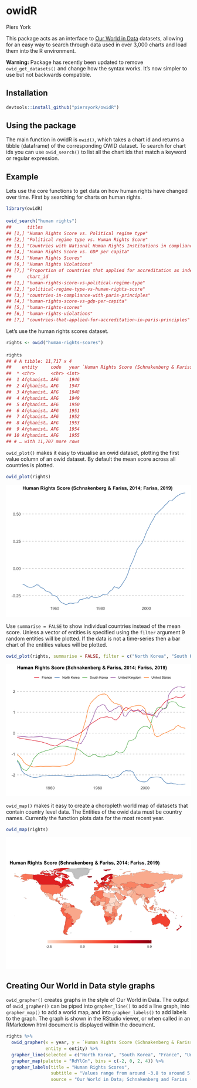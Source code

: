 owidR
================
Piers York

This package acts as an interface to [Our World in
Data](https://ourworldindata.org/) datasets, allowing for an easy way to
search through data used in over 3,000 charts and load them into the R
environment.

**Warning:** Package has recently been updated to remove
`owid_get_datasets()` and change how the syntax works. It’s now simpler
to use but not backwards compatible.

## Installation

``` r
devtools::install_github("piersyork/owidR")
```

## Using the package

The main function in owidR is `owid()`, which takes a chart id and
returns a tibble (dataframe) of the corresponding OWID dataset. To
search for chart ids you can use `owid_search()` to list all the chart
ids that match a keyword or regular expression.

## Example

Lets use the core functions to get data on how human rights have changed
over time. First by searching for charts on human rights.

``` r
library(owidR)

owid_search("human rights")
##      titles                                                                                                                                        
## [1,] "Human Rights Score vs. Political regime type"                                                                                                
## [2,] "Political regime type vs. Human Rights Score"                                                                                                
## [3,] "Countries with National Human Rights Institutions in compliance with the Paris Principles"                                                   
## [4,] "Human Rights Score vs. GDP per capita"                                                                                                       
## [5,] "Human Rights Scores"                                                                                                                         
## [6,] "Human Rights Violations"                                                                                                                     
## [7,] "Proportion of countries that applied for accreditation as independent National Human Rights Institutions in compliance with Paris Principles"
##      chart_id                                                      
## [1,] "human-rights-score-vs-political-regime-type"                 
## [2,] "political-regime-type-vs-human-rights-score"                 
## [3,] "countries-in-compliance-with-paris-principles"               
## [4,] "human-rights-score-vs-gdp-per-capita"                        
## [5,] "human-rights-scores"                                         
## [6,] "human-rights-violations"                                     
## [7,] "countries-that-applied-for-accreditation-in-paris-principles"
```

Let’s use the human rights scores dataset.

``` r
rights <- owid("human-rights-scores")

rights
## # A tibble: 11,717 x 4
##    entity     code   year `Human Rights Score (Schnakenberg & Fariss, 2014; Far…
##  * <chr>      <chr> <int>                                                  <dbl>
##  1 Afghanist… AFG    1946                                                  0.690
##  2 Afghanist… AFG    1947                                                  0.740
##  3 Afghanist… AFG    1948                                                  0.787
##  4 Afghanist… AFG    1949                                                  0.817
##  5 Afghanist… AFG    1950                                                  0.851
##  6 Afghanist… AFG    1951                                                  0.909
##  7 Afghanist… AFG    1952                                                  0.938
##  8 Afghanist… AFG    1953                                                  0.988
##  9 Afghanist… AFG    1954                                                  1.01 
## 10 Afghanist… AFG    1955                                                  1.01 
## # … with 11,707 more rows
```

`owid_plot()` makes it easy to visualise an owid dataset, plotting the
first value column of an owid dataset. By default the mean score across
all countries is plotted.

``` r
owid_plot(rights)
```

![](images/owid_plot-1.png)<!-- -->

Use `summarise = FALSE` to show individual countries instead of the mean
score. Unless a vector of entities is specified using the `filter`
argument 9 random entities will be plotted. If the data is not a
time-series then a bar chart of the entities values will be plotted.

``` r
owid_plot(rights, summarise = FALSE, filter = c("North Korea", "South Korea", "France", "United Kingdom", "United States"))
```

![](images/owid_plot2-1.png)<!-- -->

`owid_map()` makes it easy to create a choropleth world map of datasets
that contain country level data. The Entities of the owid data must be
country names. Currently the function plots data for the most recent
year.

``` r
owid_map(rights)
```

![](images/map-1.png)<!-- -->

## Creating Our World in Data style graphs

`owid_grapher()` creates graphs in the style of Our World in Data. The
output of `owid_grapher()` can be piped into `grapher_line()` to add a
line graph, into `grapher_map()` to add a world map, and into
`grapher_labels()` to add labels to the graph. The graph is shown in the
RStudio viewer, or when called in an RMarkdown html document is
displayed within the document.

``` r
rights %>% 
  owid_grapher(x = year, y = `Human Rights Score (Schnakenberg & Fariss, 2014; Fariss, 2019)`, 
               entity = entity) %>% 
  grapher_line(selected = c("North Korea", "South Korea", "France", "United Kingdom", "United States")) %>% 
  grapher_map(palette = "RdYlGn", bins = c(-2, 0, 2, 4)) %>% 
  grapher_labels(title = "Human Rights Scores",
                 subtitle = "Values range from around -3.8 to around 5.4 (the higher the better)",
                 source = "Our World in Data; Schnakenberg and Fariss (2014); Fariss (2019)")
```
